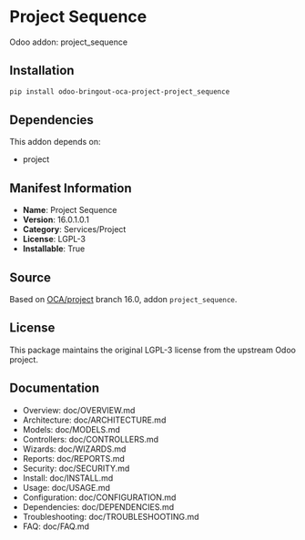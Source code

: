 # Project Sequence

Odoo addon: project_sequence

## Installation

```bash
pip install odoo-bringout-oca-project-project_sequence
```

## Dependencies

This addon depends on:
- project

## Manifest Information

- **Name**: Project Sequence
- **Version**: 16.0.1.0.1
- **Category**: Services/Project
- **License**: LGPL-3
- **Installable**: True

## Source

Based on [OCA/project](https://github.com/OCA/project) branch 16.0, addon `project_sequence`.

## License

This package maintains the original LGPL-3 license from the upstream Odoo project.

## Documentation

- Overview: doc/OVERVIEW.md
- Architecture: doc/ARCHITECTURE.md
- Models: doc/MODELS.md
- Controllers: doc/CONTROLLERS.md
- Wizards: doc/WIZARDS.md
- Reports: doc/REPORTS.md
- Security: doc/SECURITY.md
- Install: doc/INSTALL.md
- Usage: doc/USAGE.md
- Configuration: doc/CONFIGURATION.md
- Dependencies: doc/DEPENDENCIES.md
- Troubleshooting: doc/TROUBLESHOOTING.md
- FAQ: doc/FAQ.md
